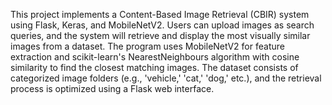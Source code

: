 This project implements a Content-Based Image Retrieval (CBIR) system using Flask, Keras, and MobileNetV2. Users can upload images as search queries, and the system will retrieve and display the most visually similar images from a dataset. The program uses MobileNetV2 for feature extraction and scikit-learn's NearestNeighbours algorithm with cosine similarity to find the closest matching images. The dataset consists of categorized image folders (e.g., 'vehicle,' 'cat,' 'dog,' etc.), and the retrieval process is optimized using a Flask web interface.
